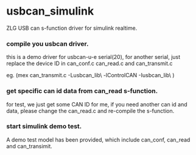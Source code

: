 # usbcan_simulink
ZLG USB can s-function driver for simulink realtime.


### compile you usbcan driver.
this is a demo driver for usbcan-u-e serial(20), for another serial, just replace the device ID in can_conf.c can_read.c and can_transmit.c

eg. (mex  can_transmit.c -Lusbcan_lib\ -lControlCAN -Iusbcan_lib\ )

### get specific can id data from can_read s-function.
for test, we just get some CAN ID for me, if you need another can id and data, please change the can_read.c and re-compile the s-function.



### start simulink demo test.
A demo test model has been provided, which include can_conf, can_read and can_transimit.